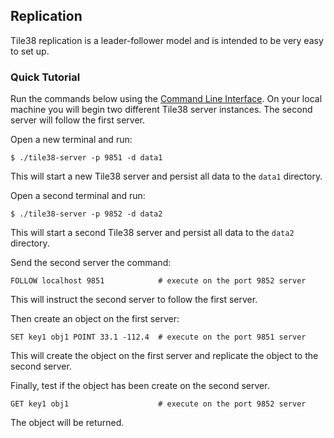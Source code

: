 <!--
layout:  index.html
title:   Replication - Tile38
class:   topic
-->

Replication
---

Tile38 replication is a leader-follower model and is intended to be very easy to set up. 

### Quick Tutorial

Run the commands below using the [Command Line Interface](/topics/command-line-interface). On your local machine you will begin two different Tile38 server instances. The second server will follow the first server.

Open a new terminal and run: 

```tile38-cli
$ ./tile38-server -p 9851 -d data1
```

This will start a new Tile38 server and persist all data to the `data1` directory.

Open a second terminal and run:

```tile38-cli
$ ./tile38-server -p 9852 -d data2
```

This will start a second Tile38 server and persist all data to the `data2` directory.

Send the second server the command:

```tile38
FOLLOW localhost 9851            # execute on the port 9852 server
```

This will instruct the second server to follow the first server.

Then create an object on the first server:

```tile38
SET key1 obj1 POINT 33.1 -112.4  # execute on the port 9851 server
```

This will create the object on the first server and replicate the object to the second server.

Finally, test if the object has been create on the second server.

```tile38
GET key1 obj1                    # execute on the port 9852 server
```

The object will be returned.


